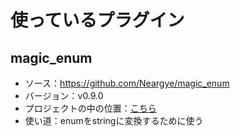 # 使っているプラグイン

## magic_enum

* ソース：https://github.com/Neargye/magic_enum
* バージョン：v0.9.0
* プロジェクトの中の位置：[こちら](../lib/magic_enum.hpp)
* 使い道：enumをstringに変換するために使う

